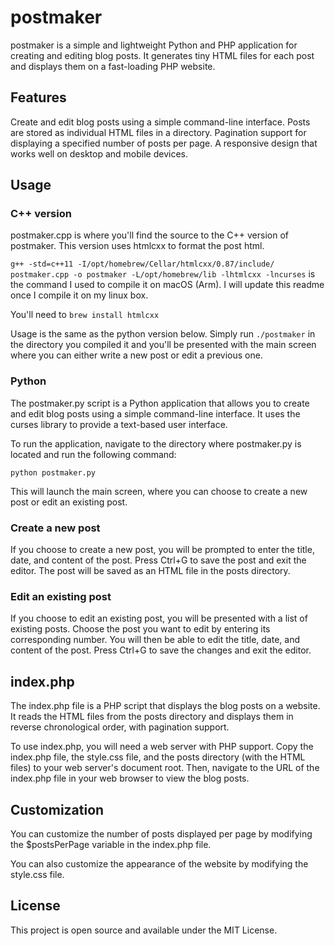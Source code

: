 # postmaker
 postmaker is a simple and lightweight Python and PHP application for creating and editing blog posts. It generates tiny HTML files for each post and displays them on a fast-loading PHP website.
 
 ## Features

Create and edit blog posts using a simple command-line interface.
Posts are stored as individual HTML files in a directory.
Pagination support for displaying a specified number of posts per page.
A responsive design that works well on desktop and mobile devices.

## Usage
### C++ version
postmaker.cpp is where you'll find the source to the C++ version of postmaker. This version uses htmlcxx to format the post html.

`g++ -std=c++11 -I/opt/homebrew/Cellar/htmlcxx/0.87/include/ postmaker.cpp -o postmaker -L/opt/homebrew/lib -lhtmlcxx -lncurses` is the command I used to compile it on macOS (Arm). I will update this readme once I compile it on my linux box. 

You'll need to `brew install htmlcxx` 

Usage is the same as the python version below. Simply run `./postmaker` in the directory you compiled it and you'll be presented with the main screen where you can either write a new post or edit a previous one.

### Python

The postmaker.py script is a Python application that allows you to create and edit blog posts using a simple command-line interface. It uses the curses library to provide a text-based user interface.

To run the application, navigate to the directory where postmaker.py is located and run the following command:

```
python postmaker.py
```

This will launch the main screen, where you can choose to create a new post or edit an existing post.

### Create a new post

If you choose to create a new post, you will be prompted to enter the title, date, and content of the post. Press Ctrl+G to save the post and exit the editor. The post will be saved as an HTML file in the posts directory.

### Edit an existing post

If you choose to edit an existing post, you will be presented with a list of existing posts. Choose the post you want to edit by entering its corresponding number. You will then be able to edit the title, date, and content of the post. Press Ctrl+G to save the changes and exit the editor.

## index.php
The index.php file is a PHP script that displays the blog posts on a website. It reads the HTML files from the posts directory and displays them in reverse chronological order, with pagination support.

To use index.php, you will need a web server with PHP support. Copy the index.php file, the style.css file, and the posts directory (with the HTML files) to your web server's document root. Then, navigate to the URL of the index.php file in your web browser to view the blog posts.

## Customization

You can customize the number of posts displayed per page by modifying the $postsPerPage variable in the index.php file.

You can also customize the appearance of the website by modifying the style.css file.

## License

This project is open source and available under the MIT License.
